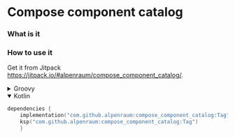 Compose component catalog
========================

### What is it

### How to use it
Get it from Jitpack https://jitpack.io/#alpenraum/compose_component_catalog/.

<details>
<summary>Groovy</summary>

```groovy
dependencies {
    implementation 'com.github.alpenraum:compose_component_catalog:Tag'
    ksp 'com.github.alpenraum:compose_component_catalog:Tag'
	}


```
</details>
<details open>
<summary>Kotlin</summary>

```kotlin
dependencies {
    implementation("com.github.alpenraum:compose_component_catalog:Tag")
    ksp("com.github.alpenraum:compose_component_catalog:Tag")
	}
```
</details>
